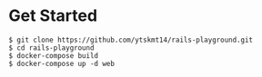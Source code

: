 # Get Started
```shell
$ git clone https://github.com/ytskmt14/rails-playground.git
$ cd rails-playground
$ docker-compose build
$ docker-compose up -d web
```